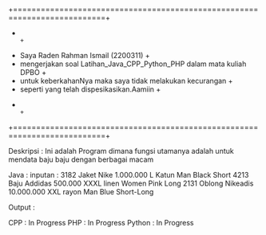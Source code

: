 +==========================================================================+
+                                                                          +
+ Saya Raden Rahman Ismail (2200311)                                       +
+ mengerjakan soal Latihan_Java_CPP_Python_PHP dalam mata kuliah DPBO      +
+ untuk keberkahanNya maka saya tidak melakukan kecurangan                 +
+ seperti yang telah dispesikasikan.Aamiin                                 +
+                                                                          +
+==========================================================================+

Deskripsi :
Ini adalah Program dimana fungsi utamanya adalah untuk mendata baju baju dengan
berbagai macam

Java :
inputan :
3182 Jaket Nike 1.000.000 L Katun Man Black Short
4213 Baju Addidas 500.000 XXXL linen Women Pink Long
2131 Oblong Nikeadis 10.000.000 XXL rayon Man Blue Short-Long

Output :


CPP    : In Progress
PHP    : In Progress
Python : In Progress
